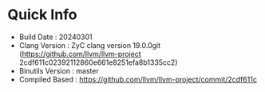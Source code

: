 # Quick Info
* Build Date : 20240301
* Clang Version : ZyC clang version 19.0.0git (https://github.com/llvm/llvm-project 2cdf611c02392112860e661e8251efa8b1335cc2)
* Binutils Version : master
* Compiled Based : https://github.com/llvm/llvm-project/commit/2cdf611c

